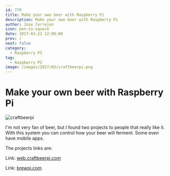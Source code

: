 ```yaml
---
id: 779
title: Make your own beer with Raspberry Pi
description: Make your own beer with Raspberry Pi
author: Jose Cerrejon
icon: pen-to-square
date: 2017-03-22 12:00:00
prev: /
next: false
category:
  - Raspberry PI
tag:
  - Raspberry PI
image: /images/2017/03/craftbeerpi.png
---
```


# Make your own beer with Raspberry Pi

![craftbeerpi](/images/2017/03/craftbeerpi.png)

I'm not very fan of beer, but I found two projects to people that really like it. With this system you can control how your beer will ferment. Some even have mobile apps.

The projects links are:

Link: [web.craftbeerpi.com](http://web.craftbeerpi.com/)

Link: [brewpi.com](https://www.brewpi.com/)
